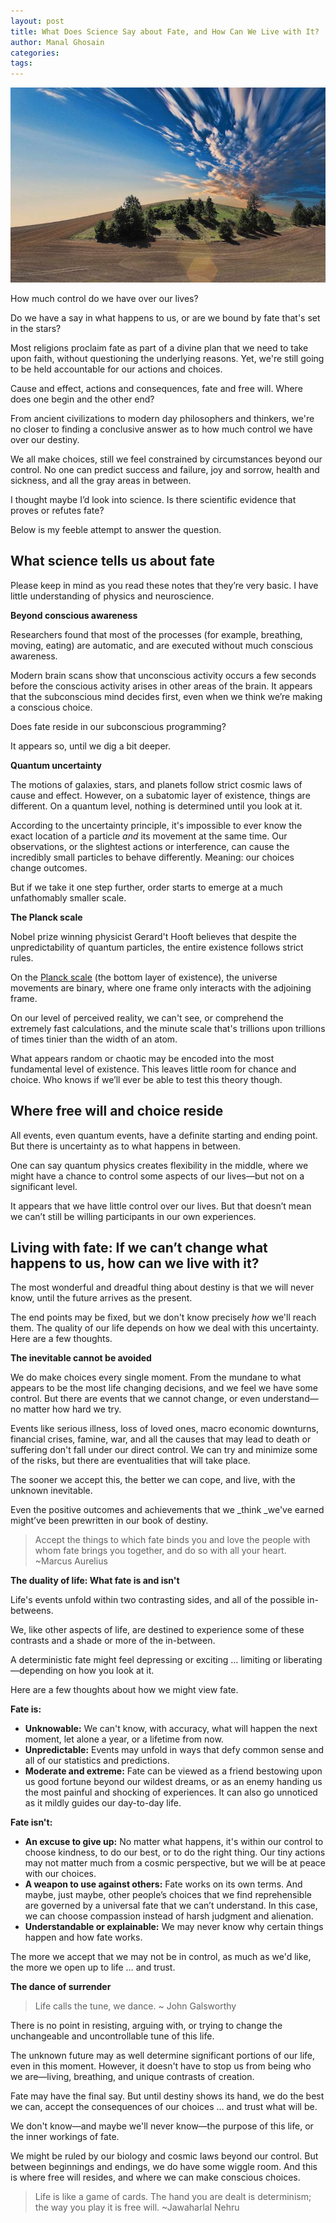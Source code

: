 ```yaml
---
layout: post
title: What Does Science Say about Fate, and How Can We Live with It?
author: Manal Ghosain
categories:
tags:
---
```


![Landscape](/images/fate.jpg)

How much control do we have over our lives? 

Do we have a say in what happens to us, or are we bound by fate that's set in the stars? 

Most religions proclaim fate as part of a divine plan that we need to take upon faith, without questioning the underlying reasons. Yet, we're still going to be held accountable for our actions and choices. 

Cause and effect, actions and consequences, fate and free will. Where does one begin and the other end? 

From ancient civilizations to modern day philosophers and thinkers, we're no closer to finding a conclusive answer as to how much control we have over our destiny. 

We all make choices, still we feel constrained by circumstances beyond our control. No one can predict success and failure, joy and sorrow, health and sickness, and all the gray areas in between. 

I thought maybe I’d look into science. Is there scientific evidence that proves or refutes fate? 

Below is my feeble attempt to answer the question. 

## What science tells us about fate

Please keep in mind as you read these notes that they’re very basic. I have little understanding of physics and neuroscience. 

**Beyond conscious awareness** 

Researchers found that most of the processes (for example, breathing, moving, eating) are automatic, and are executed without much conscious awareness. 

Modern brain scans show that unconscious activity occurs a few seconds before the conscious activity arises in other areas of the brain. It appears that the subconscious mind decides first, even when we think we’re making a conscious choice. 

Does fate reside in our subconscious programming? 

It appears so, until we dig a bit deeper. 


**Quantum uncertainty** 

The motions of galaxies, stars, and planets follow strict cosmic laws of cause and effect. However, on a subatomic layer of existence, things are different. On a quantum level, nothing is determined until you look at it. 

According to the uncertainty principle, it's impossible to ever know the exact location of a particle _and_ its movement at the same time. Our observations, or the slightest actions or interference, can cause the incredibly small particles to behave differently. Meaning: our choices change outcomes. 

But if we take it one step further, order starts to emerge at a much unfathomably smaller scale. 

**The Planck scale** 

Nobel prize winning physicist Gerard't Hooft believes that despite the unpredictability of quantum particles, the entire existence follows strict rules. 

On the [Planck scale](http://www.phys.unsw.edu.au/einsteinlight/jw/module6_Planck.htm) (the bottom layer of existence), the universe movements are binary, where one frame only interacts with the adjoining frame. 

On our level of perceived reality, we can't see, or comprehend the extremely fast calculations, and the minute scale that's trillions upon trillions of times tinier than the width of an atom. 

What appears random or chaotic may be encoded into the most fundamental level of existence. This leaves little room for chance and choice. Who knows if we’ll ever be able to test this theory though. 

## Where free will and choice reside

All events, even quantum events, have a definite starting and ending point. But there is uncertainty as to what happens in between. 

One can say quantum physics creates flexibility in the middle, where we might have a chance to control some aspects of our lives—but not on a significant level. 

It appears that we have little control over our lives. But that doesn’t mean we can’t still be willing participants in our own experiences. 

## Living with fate: If we can’t change what happens to us, how can we live with it?

The most wonderful and dreadful thing about destiny is that we will never know, until the future arrives as the present. 

The end points may be fixed, but we don't know precisely _how_ we'll reach them. The quality of our life depends on how we deal with this uncertainty. Here are a few thoughts. 

**The inevitable cannot be avoided** 

We do make choices every single moment. From the mundane to what appears to be the most life changing decisions, and we feel we have some control. But there are events that we cannot change, or even understand—no matter how hard we try. 

Events like serious illness, loss of loved ones, macro economic downturns, financial crises, famine, war, and all the causes that may lead to death or suffering don't fall under our direct control. We can try and minimize some of the risks, but there are eventualities that will take place. 

The sooner we accept this, the better we can cope, and live, with the unknown inevitable. 

Even the positive outcomes and achievements that we _think _we've earned might’ve been prewritten in our book of destiny. 

> Accept the things to which fate binds you and love the people with whom fate brings you together, and do so with all your heart. ~Marcus Aurelius

**The duality of life: What fate is and isn't** 

Life's events unfold within two contrasting sides, and all of the possible in-betweens. 

We, like other aspects of life, are destined to experience some of these contrasts and a shade or more of the in-between. 

A deterministic fate might feel depressing or exciting … limiting or liberating—depending on how you look at it. 

Here are a few thoughts about how we might view fate. 

**Fate is:**

  * **Unknowable:** We can't know, with accuracy, what will happen the next moment, let alone a year, or a lifetime from now.
  * **Unpredictable:** Events may unfold in ways that defy common sense and all of our statistics and predictions.
  * **Moderate and extreme:** Fate can be viewed as a friend bestowing upon us good fortune beyond our wildest dreams, or as an enemy handing us the most painful and shocking of experiences. It can also go unnoticed as it mildly guides our day-to-day life.

**Fate isn't:**

  * **An excuse to give up:** No matter what happens, it's within our control to choose kindness, to do our best, or to do the right thing. Our tiny actions may not matter much from a cosmic perspective, but we will be at peace with our choices.
  * **A weapon to use against others:** Fate works on its own terms. And maybe, just maybe, other people’s choices that we find reprehensible are governed by a universal fate that we can’t understand. In this case, we can choose compassion instead of harsh judgment and alienation.
  * **Understandable or explainable:** We may never know why certain things happen and how fate works.


The more we accept that we may not be in control, as much as we'd like, the more we open up to life … and trust. 

**The dance of surrender**

> Life calls the tune, we dance. ~ John Galsworthy

There is no point in resisting, arguing with, or trying to change the unchangeable and uncontrollable tune of this life. 

The unknown future may as well determine significant portions of our life, even in this moment. However, it doesn't have to stop us from being who we are—living, breathing, and unique contrasts of creation. 

Fate may have the final say. But until destiny shows its hand, we do the best we can, accept the consequences of our choices … and trust what will be. 

We don't know—and maybe we'll never know—the purpose of this life, or the inner workings of fate. 

We might be ruled by our biology and cosmic laws beyond our control. But between beginnings and endings, we do have some wiggle room. And this is where free will resides, and where we can make conscious choices.

> Life is like a game of cards. The hand you are dealt is determinism; the way you play it is free will. ~Jawaharlal Nehru